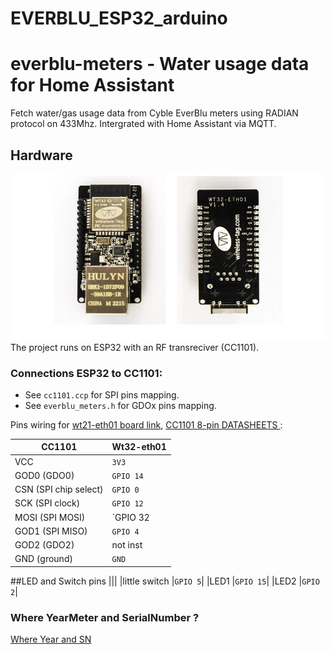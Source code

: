 # EVERBLU_ESP32_arduino
# everblu-meters - Water usage data for Home Assistant
Fetch water/gas usage data from Cyble EverBlu meters using RADIAN protocol on 433Mhz. Intergrated with Home Assistant via MQTT. 
## Hardware
![ESP32 with CC1101](wt32-eth01_pinsconf.png)
The project runs on ESP32 with an RF transreciver (CC1101). 

### Connections ESP32 to CC1101:

- See `cc1101.ccp` for SPI pins mapping.
- See `everblu_meters.h` for GDOx pins mapping.


Pins wiring for [wt21-eth01 board link](https://files.seeedstudio.com/products/102991455/WT32-ETH01_datasheet_V1.1-%20en.pdf),  [CC1101 8-pin DATASHEETS ](https://www.m2mmarket.com.tr/Data/EditorFiles/E07-M1101D-SMA_Datasheet_EN_v1.0_1.pdf) :

|CC1101|Wt32-eth01|
|--|--|
|VCC|`3V3`|
|GOD0 (GDO0) |`GPIO 14`|
|CSN (SPI chip select) |`GPIO 0`|
|SCK (SPI clock)|`GPIO 12`|
|MOSI (SPI MOSI) |`GPIO 32|`
|GOD1 (SPI MISO)|`GPIO 4`|
|GOD2 (GDO2) |not inst|
|GND (ground)|`GND`|

##LED and Switch pins
|||
|little switch |`GPIO 5`|
|LED1 |`GPIO 15`|
|LED2 |`GPIO 2`|

### Where YearMeter and SerialNumber ?
[Where Year and SN](meter_label.png)